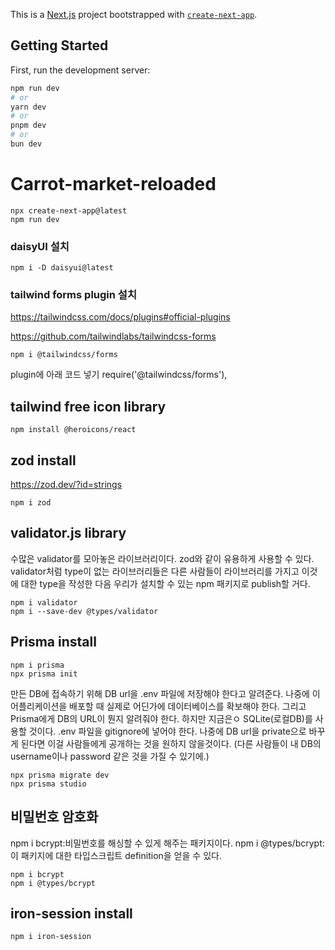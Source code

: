 This is a [Next.js](https://nextjs.org/) project bootstrapped with [`create-next-app`](https://github.com/vercel/next.js/tree/canary/packages/create-next-app).

## Getting Started

First, run the development server:

```bash
npm run dev
# or
yarn dev
# or
pnpm dev
# or
bun dev
```

# Carrot-market-reloaded
```
npx create-next-app@latest
npm run dev
```

### daisyUI 설치
```
npm i -D daisyui@latest
```

### tailwind forms plugin 설치
https://tailwindcss.com/docs/plugins#official-plugins

https://github.com/tailwindlabs/tailwindcss-forms

```
npm i @tailwindcss/forms
```

plugin에 아래 코드 넣기
require('@tailwindcss/forms'),

## tailwind free icon library
```
npm install @heroicons/react
```

## zod install
https://zod.dev/?id=strings

```
npm i zod 
```

## validator.js library
수많은 validator를 모아놓은 라이브러리이다. 
zod와 같이 유용하게 사용할 수 있다.
validator처럼 type이 없는 라이브러리들은 다른 사람들이 라이브러리를 가지고 이것에 대한 type을 작성한 다음 우리가 설치할 수 있는 npm 패키지로 publish할 거다.
```
npm i validator
npm i --save-dev @types/validator
```

## Prisma install
```
npm i prisma
npx prisma init
```
만든 DB에 접속하기 위해 DB url을 .env 파일에 저장해야 한다고 알려준다. 
나중에 이 어플리케이션을 배포할 때 실제로 어딘가에 데이터베이스를 확보해야 한다. 그리고 Prisma에게 DB의 URL이 뭔지 알려줘야 한다. 
하지만 지금은ㅇ SQLite(로컬DB)를 사용할 것이다. 
.env 파일을 gitignore에 넣어야 한다. 나중에 DB url을 private으로 바꾸게 된다면 이걸 사람들에게 공개하는 것을 원하지 않을것이다.
(다른 사람들이 내 DB의 username이나 password 같은 것을 가질 수 있기에.)
```
npx prisma migrate dev
npx prisma studio
```

## 비밀번호 암호화
npm i bcrypt:비밀번호를 해싱할 수 있게 해주는 패키지이다.
npm i @types/bcrypt: 이 패키지에 대한 타입스크립트 definition을 얻을 수 있다.
```
npm i bcrypt
npm i @types/bcrypt
```

## iron-session install
```
npm i iron-session
```